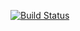 [![Build Status](https://travis-ci.org/bolind86/blog.svg?branch=master)](https://travis-ci.org/bolind86/blog)